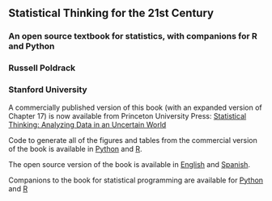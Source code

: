 ## Statistical Thinking for the 21st Century
### An open source textbook for statistics, with companions for R and Python
### Russell Poldrack
### Stanford University

A commercially published version of this book (with an expanded version of Chapter 17) is now available from Princeton University Press: [Statistical Thinking: Analyzing Data in an Uncertain World](https://press.princeton.edu/books/hardcover/9780691250939/statistical-thinking)

Code to generate all of the figures and tables from the commercial version of the book is available in [Python](https://statsthinking21.github.io/statsthinking21-figures-python/intro.html) and [R](https://statsthinking21.github.io/statsthinking21-figures-R/intro.html).

The open source version of the book is available in [English](https://statsthinking21.github.io/statsthinking21-core-site/) and [Spanish](https://statsthinking21.github.io/statsthinking21-core-spanish-site/).

Companions to the book for statistical programming are available for [Python](https://statsthinking21.github.io/statsthinking21-python/) and [R](https://statsthinking21.github.io/statsthinking21-R-site/)

